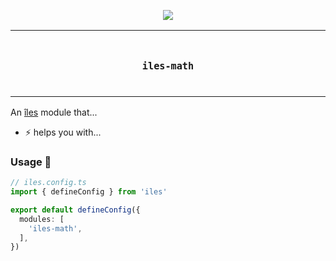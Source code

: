 <p align="center">
  <a href="https://iles-docs.netlify.app">
    <img src="https://github.com/ElMassimo/iles/blob/main/docs/images/banner.png"/>
  </a>
</p>

<p align="center">
<table>
<tbody>
<td align="center">
<br/>
<p align="center">
  <h3><samp>iles-math</samp></h3>
  <img width="2000" height="0">
</p>
</td>
</tbody>
</table>
</p>

[îles]: https://github.com/ElMassimo/iles

An [îles] module that...

- ⚡️ helps you with...

### Usage 🚀

```ts
// iles.config.ts
import { defineConfig } from 'iles'

export default defineConfig({
  modules: [
    'iles-math',
  ],
})
```

